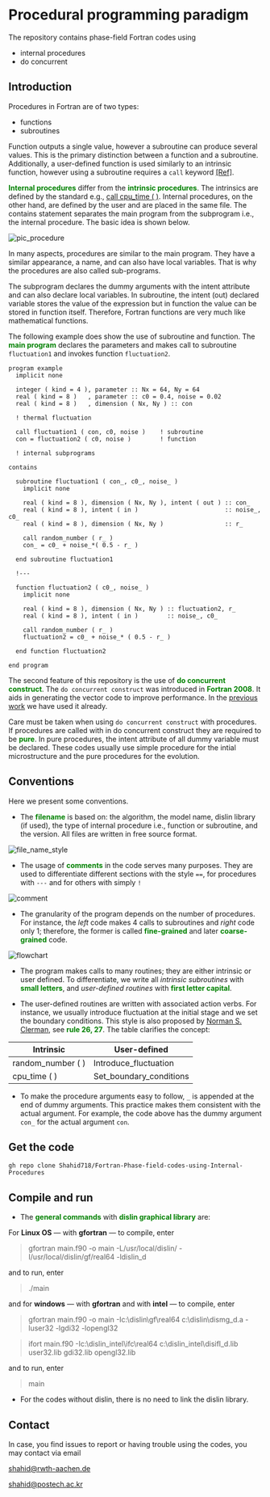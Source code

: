 <!---  <style>H1{color:Blue;}</style> --->

<!---  <style>H2{color:DarkOrange;}</style> --->

<!---  <style>p{color:Black;}</style> --->

# **Procedural programming paradigm**

The repository contains phase-field Fortran codes using 

* internal procedures
* do concurrent

## **Introduction**

Procedures in Fortran are of two types:

*  functions
*  subroutines

Function outputs a single value, however a subroutine can produce several values. This is the primary distinction between a function and a subroutine. Additionally, a user-defined function is used similarly to an intrinsic function, however using a subroutine requires a `call` keyword [[Ref]](https://en.wikibooks.org/wiki/Fortran/Fortran_procedures_and_functions).

<span style="color:green "> **Internal procedures**</span> differ from the <span style="color:green "> **intrinsic procedures**</span>. The intrinsics are defined by the standard e.g., [call cpu_time ( )](https://gcc.gnu.org/onlinedocs/gfortran/CPU_005fTIME.html). Internal procedures, on the other hand, are defined by the user and are placed in the same file. The contains statement separates the main program from the subprogram i.e., the internal procedure. The basic idea is shown below.

![pic_procedure](images/procedure.png)

In many aspects, procedures are similar to the main program. They have a similar appearance, a name, and can also have local variables. That is why the procedures are also called sub-programs.

The subprogram declares the dummy arguments with the intent attribute and can also declare local variables. In subroutine, the intent (out) declared variable stores the value of the expression but in function the value can be stored in function itself. Therefore, Fortran functions are very much like mathematical functions.

The following example does show the use of subroutine and function. The <span style="color:green "> **main program**</span> declares the parameters and makes call to subroutine `fluctuation1` and invokes function `fluctuation2`. 

```Fortran
program example
  implicit none

  integer ( kind = 4 ), parameter :: Nx = 64, Ny = 64
  real ( kind = 8 )   , parameter :: c0 = 0.4, noise = 0.02
  real ( kind = 8 )   , dimension ( Nx, Ny ) :: con

  ! thermal fluctuation

  call fluctuation1 ( con, c0, noise )    ! subroutine
  con = fluctuation2 ( c0, noise )        ! function

  ! internal subprograms

contains

  subroutine fluctuation1 ( con_, c0_, noise_ )
    implicit none

    real ( kind = 8 ), dimension ( Nx, Ny ), intent ( out ) :: con_
    real ( kind = 8 ), intent ( in )                        :: noise_, c0_
    real ( kind = 8 ), dimension ( Nx, Ny )                 :: r_

    call random_number ( r_ )
    con_ = c0_ + noise_*( 0.5 - r_ )

  end subroutine fluctuation1
  
  !---
  
  function fluctuation2 ( c0_, noise_ )
    implicit none

    real ( kind = 8 ), dimension ( Nx, Ny ) :: fluctuation2, r_
    real ( kind = 8 ), intent ( in )        :: noise_, c0_

    call random_number ( r_ )
    fluctuation2 = c0_ + noise_* ( 0.5 - r_ )

  end function fluctuation2

end program
```

The second feature of this repository is the use of <span style="color:green "> **do concurrent construct**</span>. The `do concurrent construct` was introduced in <span style="color:green "> **Fortran 2008**</span>. It aids in generating the vector code to improve performance. In the [previous work](https://github.com/Shahid718/Programming-Phase-field-in-Fortran/tree/main/model_B/example) we have used it already.

Care must be taken when using `do concurrent construct` with procedures. If procedures are called with in do concurrent construct they are required to be <span style="color:green ">**pure**</span>. In pure procedures, the intent attribute of all dummy variable must be declared. These codes  usually use simple procedure for the intial microstructure and the pure procedures for the evolution.

## **Conventions**

Here we present some conventions.

* The <span style="color:green ">**filename**</span> is based on: the algorithm, the model name, dislin library (if used), the type of internal procedure i.e., function or subroutine, and the version. All files are written in free source format.

![file_name_style](images/file_name.png)

* The usage of <span style="color:green ">**comments**</span> in the code serves many purposes. They are used to differentiate different sections with the style `==`, for procedures with `---` and for others with simply `!`

![comment](images/comments.png)

* The granularity of the program depends on the number of procedures. For instance, the *left* code makes 4 calls to subroutines and *right* code only 1; therefore, the former is called <span style="color:green ">**fine-grained**</span> and later <span style="color:green ">**coarse-grained**</span> code. 

![flowchart](images/granularity.png)

* The program makes calls to many routines; they are either intrinsic or user defined. To differentiate, we write all *intrinsic subroutines* with <span style="color:green ">**small letters**</span>, and *user-defined routines* with <span style="color:green ">**first letter capital**</span>. 

* The user-defined routines are written with associated action verbs. For instance, we usually introduce fluctuation at the initial stage and we set the boundary conditions. This style is also proposed by [Norman S. Clerman](https://www.amazon.com/Modern-Fortran-Style-Norman-Clerman/dp/052173052X), see <span style="color:green ">**rule 26, 27**</span>. The table clarifies the concept:

|   Intrinsic           |   User-defined                    |
| ----------------------| ----------------------------------|
|   random_number ( )   |  Introduce_fluctuation            |     
|   cpu_time ( )        |  Set_boundary_conditions          |           

* To make the procedure arguments easy to follow, `_` is appended at the end of dummy arguments. This practice makes them consistent with the actual argument. For example, the code above has the dummy argument `con_` for the actual argument `con`.

## **Get the code**

```
gh repo clone Shahid718/Fortran-Phase-field-codes-using-Internal-Procedures
```

## **Compile and run**

* The <span style="color:green ">**general commands** </span> with <span style="color:green ">**dislin graphical library** </span> are:

For **Linux OS** &mdash; with **gfortran** &mdash; to compile, enter
>gfortran main.f90 -o main -L/usr/local/dislin/ -I/usr/local/dislin/gf/real64 -ldislin_d

and to run, enter
>./main

and for **windows** &mdash; with **gfortran** and with **intel** &mdash; to compile, enter
>gfortran main.f90 -o main -Ic:\dislin\gf\real64  c:\dislin\dismg_d.a -luser32 -lgdi32  -lopengl32

>ifort main.f90 -Ic:\dislin_intel\ifc\real64 c:\dislin_intel\disifl_d.lib user32.lib gdi32.lib opengl32.lib

and to run, enter
>main

* For the codes without dislin, there is no need to link the dislin library.

## **Contact**

In case, you find issues to report or having trouble using the codes, you may contact via email

shahid@rwth-aachen.de

shahid@postech.ac.kr
